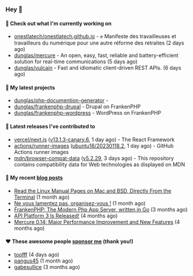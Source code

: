 ### Hey 👋

#### 👷 Check out what I'm currently working on

- [onestlatech/onestlatech.github.io](https://github.com/onestlatech/onestlatech.github.io) - ✊ Manifeste des travailleuses et travailleurs du numérique pour une autre réforme des retraites (2 days ago)
- [dunglas/mercure](https://github.com/dunglas/mercure) - An open, easy, fast, reliable and battery-efficient solution for real-time communications (5 days ago)
- [dunglas/vulcain](https://github.com/dunglas/vulcain) - Fast and idiomatic client-driven REST APIs. (6 days ago)

#### 🌱 My latest projects

- [dunglas/php-documention-generator](https://github.com/dunglas/php-documention-generator) - 
- [dunglas/frankenphp-drupal](https://github.com/dunglas/frankenphp-drupal) - Drupal on FrankenPHP
- [dunglas/frankenphp-wordpress](https://github.com/dunglas/frankenphp-wordpress) - WordPress on FrankenPHP

#### 🔭 Latest releases I've contributed to

- [vercel/next.js](https://github.com/vercel/next.js) ([v13.1.3-canary.6](https://github.com/vercel/next.js/releases/tag/v13.1.3-canary.6), 1 day ago) - The React Framework
- [actions/runner-images](https://github.com/actions/runner-images) ([ubuntu18/20230118.2](https://github.com/actions/runner-images/releases/tag/ubuntu18/20230118.2), 1 day ago) - GitHub Actions runner images
- [mdn/browser-compat-data](https://github.com/mdn/browser-compat-data) ([v5.2.29](https://github.com/mdn/browser-compat-data/releases/tag/v5.2.29), 3 days ago) - This repository contains compatibility data for Web technologies as displayed on MDN

#### 📜 My recent [blog posts](https://dunglas.fr)

- [Read the Linux Manual Pages on Mac and BSD, Directly From the Terminal](https://dunglas.dev/2022/12/read-the-linux-manual-pages-on-mac-and-bsd-directly-from-the-terminal/) (1 month ago)
- [Ne vous lamentez pas, organisez-vous !](https://dunglas.dev/2022/12/ne-vous-lamentez-pas-organisez-vous/) (1 month ago)
- [FrankenPHP: The Modern Php App Server, written in Go](https://dunglas.dev/2022/10/frankenphp-the-modern-php-app-server-written-in-go/) (3 months ago)
- [API Platform 3 Is Released!](https://dunglas.dev/2022/09/api-platform-3-is-released/) (4 months ago)
- [Mercure 0.14: Major Performance Improvement and New Features](https://dunglas.dev/2022/09/mercure-0-14/) (4 months ago)

#### ❤️ These awesome people [sponsor me](https://github.com/sponsors/dunglas) (thank you!)

- [toofff](https://github.com/toofff) (4 days ago)
- [pangus45](https://github.com/pangus45) (1 month ago)
- [gabesullice](https://github.com/gabesullice) (3 months ago)
